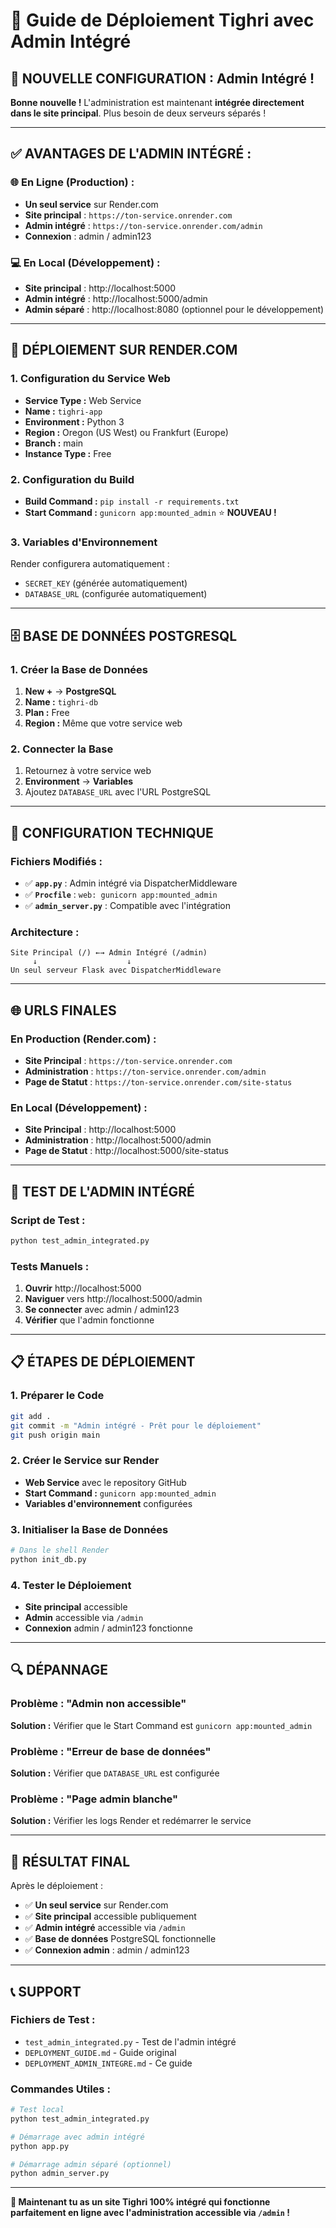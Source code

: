 # 🚀 Guide de Déploiement Tighri avec Admin Intégré

## 🎯 **NOUVELLE CONFIGURATION : Admin Intégré !**

**Bonne nouvelle !** L'administration est maintenant **intégrée directement dans le site principal**. Plus besoin de deux serveurs séparés !

---

## ✅ **AVANTAGES DE L'ADMIN INTÉGRÉ :**

### **🌐 En Ligne (Production) :**
- **Un seul service** sur Render.com
- **Site principal** : `https://ton-service.onrender.com`
- **Admin intégré** : `https://ton-service.onrender.com/admin`
- **Connexion** : admin / admin123

### **💻 En Local (Développement) :**
- **Site principal** : http://localhost:5000
- **Admin intégré** : http://localhost:5000/admin
- **Admin séparé** : http://localhost:8080 (optionnel pour le développement)

---

## 🚀 **DÉPLOIEMENT SUR RENDER.COM**

### **1. Configuration du Service Web**
- **Service Type :** Web Service
- **Name :** `tighri-app`
- **Environment :** Python 3
- **Region :** Oregon (US West) ou Frankfurt (Europe)
- **Branch :** main
- **Instance Type :** Free

### **2. Configuration du Build**
- **Build Command :** `pip install -r requirements.txt`
- **Start Command :** `gunicorn app:mounted_admin` ⭐ **NOUVEAU !**

### **3. Variables d'Environnement**
Render configurera automatiquement :
- `SECRET_KEY` (générée automatiquement)
- `DATABASE_URL` (configurée automatiquement)

---

## 🗄️ **BASE DE DONNÉES POSTGRESQL**

### **1. Créer la Base de Données**
1. **New +** → **PostgreSQL**
2. **Name :** `tighri-db`
3. **Plan :** Free
4. **Region :** Même que votre service web

### **2. Connecter la Base**
1. Retournez à votre service web
2. **Environment** → **Variables**
3. Ajoutez `DATABASE_URL` avec l'URL PostgreSQL

---

## 🔧 **CONFIGURATION TECHNIQUE**

### **Fichiers Modifiés :**
- ✅ **`app.py`** : Admin intégré via DispatcherMiddleware
- ✅ **`Procfile`** : `web: gunicorn app:mounted_admin`
- ✅ **`admin_server.py`** : Compatible avec l'intégration

### **Architecture :**
```
Site Principal (/) ←→ Admin Intégré (/admin)
     ↓                    ↓
Un seul serveur Flask avec DispatcherMiddleware
```

---

## 🌐 **URLS FINALES**

### **En Production (Render.com) :**
- **Site Principal** : `https://ton-service.onrender.com`
- **Administration** : `https://ton-service.onrender.com/admin`
- **Page de Statut** : `https://ton-service.onrender.com/site-status`

### **En Local (Développement) :**
- **Site Principal** : http://localhost:5000
- **Administration** : http://localhost:5000/admin
- **Page de Statut** : http://localhost:5000/site-status

---

## 🧪 **TEST DE L'ADMIN INTÉGRÉ**

### **Script de Test :**
```bash
python test_admin_integrated.py
```

### **Tests Manuels :**
1. **Ouvrir** http://localhost:5000
2. **Naviguer** vers http://localhost:5000/admin
3. **Se connecter** avec admin / admin123
4. **Vérifier** que l'admin fonctionne

---

## 📋 **ÉTAPES DE DÉPLOIEMENT**

### **1. Préparer le Code**
```bash
git add .
git commit -m "Admin intégré - Prêt pour le déploiement"
git push origin main
```

### **2. Créer le Service sur Render**
- **Web Service** avec le repository GitHub
- **Start Command :** `gunicorn app:mounted_admin`
- **Variables d'environnement** configurées

### **3. Initialiser la Base de Données**
```bash
# Dans le shell Render
python init_db.py
```

### **4. Tester le Déploiement**
- **Site principal** accessible
- **Admin** accessible via `/admin`
- **Connexion** admin / admin123 fonctionne

---

## 🔍 **DÉPANNAGE**

### **Problème : "Admin non accessible"**
**Solution :** Vérifier que le Start Command est `gunicorn app:mounted_admin`

### **Problème : "Erreur de base de données"**
**Solution :** Vérifier que `DATABASE_URL` est configurée

### **Problème : "Page admin blanche"**
**Solution :** Vérifier les logs Render et redémarrer le service

---

## 🎉 **RÉSULTAT FINAL**

Après le déploiement :
- ✅ **Un seul service** sur Render.com
- ✅ **Site principal** accessible publiquement
- ✅ **Admin intégré** accessible via `/admin`
- ✅ **Base de données** PostgreSQL fonctionnelle
- ✅ **Connexion admin** : admin / admin123

---

## 📞 **SUPPORT**

### **Fichiers de Test :**
- `test_admin_integrated.py` - Test de l'admin intégré
- `DEPLOYMENT_GUIDE.md` - Guide original
- `DEPLOYMENT_ADMIN_INTEGRE.md` - Ce guide

### **Commandes Utiles :**
```bash
# Test local
python test_admin_integrated.py

# Démarrage avec admin intégré
python app.py

# Démarrage admin séparé (optionnel)
python admin_server.py
```

---

**🎯 Maintenant tu as un site Tighri 100% intégré qui fonctionne parfaitement en ligne avec l'administration accessible via `/admin` !** 